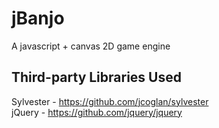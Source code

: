 # jBanjo #

A javascript + canvas 2D game engine


## Third-party Libraries Used ##  
Sylvester - https://github.com/jcoglan/sylvester  
jQuery - https://github.com/jquery/jquery

